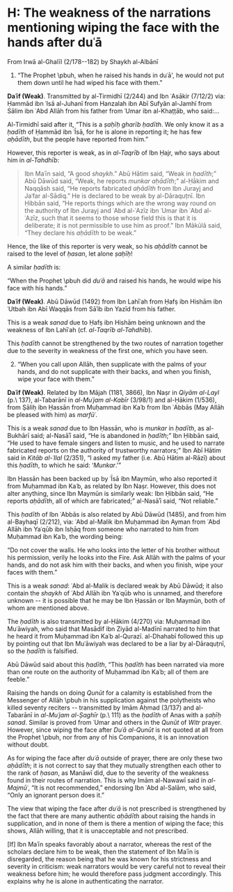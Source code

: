 


# H: The weakness of the narrations mentioning wiping the face with the hands after duʿā

From Irwā al-Ghalīl (2/178--182) by Shaykh al-Albānī

1) “The Prophet \pbuh, when he raised his hands in duʿā', he would not put them down until he had wiped his face with them.”

**Daʿīf (Weak)**. Transmitted by al-Tirmidhī (2/244) and Ibn ʿAsākir (7/12/2) via: Ḥammād ibn ʿIsā al-Juhanī from Hanzalah ibn Abī Sufyān al-Jamhī from Sālim ibn ʿAbd Allāh from his father from ʿUmar ibn al-Khaṭṭāb, who said:...

Al-Tirmidhī said after it, “This is a _ṣaḥīḥ gharīb ḥadīth_. We only know it as a _ḥadīth_ of Ḥammād ibn ʿĪsā, for he is alone in reporting it; he has few _aḥādīth_, but the people have reported from him.”

However, this reporter is weak, as in _al-Taqrīb_ of Ibn Ḥajr, who says about him in _al-Tahdhīb_:

> Ibn Maʿīn said, “A good _shaykh_.” Abū Hātim said, “Weak in _ḥadīth_;” Abū Dāwūd said, “Weak, he reports _munkar aḥādīth_;” al-Ḥākim and Naqqāsh said, “He reports fabricated _aḥādīth_ from Ibn Jurayj and Jaʿfar al-Sādiq.” He is declared to be weak by al-Dāraquṭnī. Ibn Ḥibbān said, “He reports things which are the wrong way round on the authority of Ibn Jurayj and ʿAbd al-ʿAzīz ibn ʿUmar ibn ʿAbd al-ʿAzīz, such that it seems to those whose field this is that it is deliberate; it is not permissible to use him as proof.” Ibn Mākūlā said, “They declare his _aḥādīth_ to be weak.”

Hence, the like of this reporter is very weak, so his _aḥādīth_ cannot be raised to the level of _ḥasan_, let alone _ṣaḥīḥ_!

A similar _ḥadīth_ is:

“When the Prophet \pbuh did _duʿā_ and raised his hands, he would wipe his face with his hands.”

**Daʿīf (Weak)**. Abū Dāwūd (1492) from Ibn Lahīʿah from Ḥafṣ ibn Hishām ibn ʿUtbah ibn Abī Waqqās from Sāʾib ibn Yazīd from his father.

This is a weak _sanad_ due to Ḥafṣ ibn Hishām being unknown and the weakness of Ibn Lahīʿah (cf. _al-Taqrīb al-Tahdhīb_).

This _ḥadīth_ cannot be strengthened by the two routes of narration together due to the severity in weakness of the first one, which you have seen.

2) “When you call upon Allāh, then supplicate with the palms of your hands, and do not supplicate with their backs, and when you finish, wipe your face with them.”

**Daʿīf (Weak)**. Related by Ibn Mājah (1181, 3866), Ibn Naṣr in _Qiyām al-Layl_ (p.\ 137), al-Tabarānī in _al-Muʿjam al-Kabīr_ (3/98/1) and al-Ḥākim (1/536), from Ṣāliḥ ibn Ḥassān from Muḥammad ibn Kaʿb from Ibn ʿAbbās (May Allāh be pleased with him) as _marfūʿ_.

This is a weak _sanad_ due to Ibn Ḥassān, who is _munkar_ in _ḥadīth_, as al-Bukhārī said; al-Nasāʾī said, “He is abandoned in _ḥadīth_;” Ibn Ḥibbān said, “He used to have female singers and listen to music, and he used to narrate fabricated reports on the authority of trustworthy narrators;” Ibn Abī Hātim said in _Kitāb al-ʿIlal_ (2/351), “I asked my father (i.e. Abū Hātim al-Rāzī) about this _ḥadīth_, to which he said: ‘_Munkar_.’”

Ibn Ḥassān has been backed up by ʿĪsā ibn Maymūn, who also reported it from Muḥammad ibn Kaʿb, as related by Ibn Naṣr. However, this does not alter anything, since Ibn Maymūn is similarly weak: Ibn Ḥibbān said, “He reports _aḥādīth_, all of which are fabricated;” al-Nasāʾī said, “Not reliable.”

This _ḥadīth_ of Ibn ʿAbbās is also related by Abū Dāwūd (1485), and from him al-Bayhaqī (2/212), via: ʿAbd al-Malik ibn Muḥammad ibn Ayman from ʿAbd Allāh ibn Yaʿqūb ibn Isḥāq from someone who narrated to him from Muḥammad ibn Kaʿb, the wording being:

“Do not cover the walls. He who looks into the letter of his brother without his permission, verily he looks into the Fire. Ask Allāh with the palms of your hands, and do not ask him with their backs, and when you finish, wipe your faces with them.”

This is a weak _sanad_: ʿAbd al-Malik is declared weak by Abū Dāwūd; it also contain the _shaykh_ of ʿAbd Allāh ibn Yaʿqūb who is unnamed, and therefore unknown -- it is possible that he may be Ibn Ḥassān or Ibn Maymūn, both of whom are mentioned above.

The _ḥadīth_ is also transmitted by al-Ḥākim (4/270) via: Muḥammad ibn Muʿāwiyah, who said that Masādif ibn Ziyād al-Madīnī narrated to him that he heard it from Muḥammad ibn Kaʿb al-Qurazī. al-Dhahabī followed this up by pointing out that Ibn Muʿāwiyah was declared to be a liar by al-Dāraquṭnī, so the _ḥadīth_ is falsified.

Abū Dāwūd said about this _ḥadīth_, “This _ḥadīth_ has been narrated via more than one route on the authority of Muḥammad ibn Kaʿb; all of them are feeble.”

Raising the hands on doing _Qunūt_ for a calamity is established from the Messenger of Allāh \pbuh in his supplication against the polytheists who killed seventy reciters -- transmitted by Imām Aḥmad (3/137) and al-Tabarānī in _al-Muʿjam al-Ṣaghīr_ (p.\ 111) as the _ḥadīth_ of Anas with a _ṣaḥīḥ sanad_. Similar is proved from ʿUmar and others in the _Qunūt_ of _Witr_ prayer. However, since wiping the face after _Duʿā al-Qunūt_ is not quoted at all from the Prophet \pbuh, nor from any of his Companions, it is an innovation without doubt.

As for wiping the face after _duʿā_ outside of prayer, there are only these two _aḥādīth_; it is not correct to say that they mutually strengthen each other to the rank of _ḥasan_, as Manāwī did, due to the severity of the weakness found in their routes of narration. This is why Imām al-Nawawī said in _al-Majmūʿ_, “It is not recommended,” endorsing Ibn ʿAbd al-Salām, who said, “Only an ignorant person does it.”

The view that wiping the face after _duʿā_  is not prescribed is strengthened by the fact that there are many authentic _aḥādīth_ about raising the hands in supplication, and in none of them is there a mention of wiping the face; this shows, Allāh willing, that it is unacceptable and not prescribed.

[If] Ibn Maʿīn speaks favorably about a narrator, whereas the rest of the scholars declare him to be weak, then the statement of Ibn Maʿīn is disregarded, the reason being that he was known for his strictness and severity in criticism: weak narrators would be very careful not to reveal their weakness before him; he would therefore pass judgment accordingly. This explains why he is alone in authenticating the narrator.


